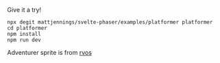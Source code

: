 Give it a try!

```shell
npx degit mattjennings/svelte-phaser/examples/platformer platformer
cd platformer
npm install
npm run dev
```

Adventurer sprite is from [rvos](https://rvros.itch.io/)
